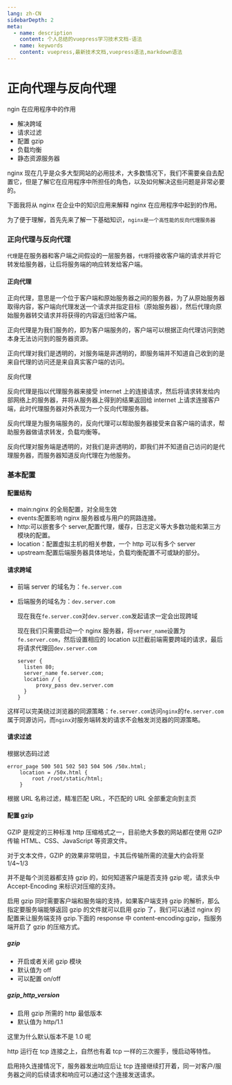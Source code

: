 ```yaml
---
lang: zh-CN
sidebarDepth: 2
meta:
  - name: description
    content: 个人总结的vuepress学习技术文档-语法
  - name: keywords
    content: vuepress,最新技术文档,vuepress语法,markdown语法
---
```

# 正向代理与反向代理


ngin 在应用程序中的作用

- 解决跨域
- 请求过滤
- 配置 gzip
- 负载均衡
- 静态资源服务器

nginx 现在几乎是众多大型网站的必用技术，大多数情况下，我们不需要亲自去配置它，但是了解它在应用程序中所担任的角色，以及如何解决这些问题是非常必要的。

下面我将从 nginx 在企业中的知识应用来解释 nginx 在应用程序中起到的作用。

为了便于理解，首先先来了解一下基础知识，`nginx是一个高性能的反向代理服务器`

### 正向代理与反向代理

`代理`是在服务器和客户端之间假设的一层服务器，`代理`将接收客户端的请求并将它转发给服务器，让后将服务端的响应转发给客户端。

#### 正向代理

正向代理，意思是一个位于客户端和原始服务器之间的服务器，为了从原始服务器取得内容，客户端向代理发送一个请求并指定目标（原始服务器），然后代理向原始服务器转交请求并将获得的内容返归给客户端。

正向代理是为我们服务的，即为客户端服务的，客户端可以根据正向代理访问到她本身无法访问到的服务器资源。

正向代理对我们是透明的，对服务端是非透明的，即服务端并不知道自己收到的是来自代理的访问还是来自真实客户端的访问。

反向代理

反向代理是指以代理服务器来接受 internet 上的连接请求，然后将请求转发给内部网络上的服务器，并将从服务器上得到的结果返回给 internet 上请求连接客户端，此时代理服务器对外表现为一个反向代理服务器。

反向代理是为服务端服务的，反向代理可以帮助服务器接受来自客户端的请求，帮助服务器做请求转发，负载均衡等。

反向代理对服务端是透明的，对我们是非透明的，即我们并不知道自己访问的是代理服务器，而服务器知道反向代理在为他服务。

### 基本配置

#### 配置结构

- main:nginx 的全局配置，对全局生效
- events:配置影响 nginx 服务器或与用户的网路连接。
- http:可以嵌套多个 server,配置代理，缓存，日志定义等大多数功能和第三方模块的配置。
- location：配置虚拟主机的相关参数，一个 http 可以有多个 server
- upstream:配置后端服务器具体地址，负载均衡配置不可或缺的部分。

#### 请求跨域

- 前端 server 的域名为：`fe.server.com`

- 后端服务的域名为：`dev.server.com`

  现在我在`fe.server.com`对`dev.server.com`发起请求一定会出现跨域

  现在我们只需要启动一个 nginx 服务器，将`server_name`设置为`fe.server.com`，然后设置相应的 location 以拦截前端需要跨域的请求，最后将请求代理回`dev.server.com`

  ```
  server {
  	listen 80;
  	server_name fe.server.com;
  	location / {
  		proxy_pass dev.server.com
  	}
  }
  ```

这样可以完美绕过浏览器的同源策略：`fe.server.com`访问`nginx`的`fe.server.com`属于同源访问，而`nginx`对服务端转发的请求不会触发浏览器的同源策略。

#### 请求过滤

根据状态码过滤

```
error_page 500 501 502 503 504 506 /50x.html;
	location = /50x.html {
		root /root/static/html;
	}
```

根据 URL 名称过滤，精准匹配 URL，不匹配的 URL 全部重定向到主页

#### 配置 gzip

GZIP 是规定的三种标准 http 压缩格式之一，目前绝大多数的网站都在使用 GZIP 传输 HTML、CSS、JavaScript 等资源文件。

对于文本文件，GZIP 的效果非常明显，卡其后传输所需的流量大约会将至 1/4~1/3

并不是每个浏览器都支持 gzip 的，如何知道客户端是否支持 gzip 呢，请求头中 Accept-Encoding 来标识对压缩的支持。

启用 gzip 同时需要客户端和服务端的支持，如果客户端支持 gzip 的解析，那么指定要服务端能够返回 gzip 的文件就可以启用 gzip 了，我们可以通过 nginx 的配置来让服务端支持 gzip.下面的 response 中 content-encoding:gzip，指服务端开启了 gzip 的压缩方式。

##### gzip

- 开启或者关闭 gzip 模块
- 默认值为 off
- 可以配置 on/off

##### gzip_http_version

- 启用 gzip 所需的 http 最低版本
- 默认值为 http/1.1

这里为什么默认版本不是 1.0 呢

http 运行在 tcp 连接之上，自然也有着 tcp 一样的三次握手，慢启动等特性。

启用持久连接情况下，服务器发出响应后让 tcp 连接继续打开着，同一对客户/服务器之间的后续请求和响应可以通过这个连接发送请求。
